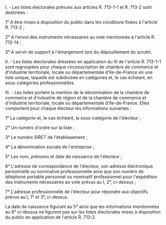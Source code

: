 I. - Les listes électorales prévues aux articles R. 713-1-1 et R. 713-2 sont destinées :


1° A être mises à disposition du public dans les conditions fixées à l'article R. 713-2 ;


2° A l'envoi des instruments nécessaires au vote mentionnés à l'article R. 713-14 ;


3° A servir de support à l'émargement lors du dépouillement du scrutin.


II. - Les listes électorales dressées en application du III de l'article R. 713-1-1 sont regroupées pour chaque circonscription de chambre de commerce et d'industrie territoriale, locale ou départementale d'Ile-de-France en une liste unique, laquelle est subdivisée en catégories et, le cas échéant, en sous-catégories professionnelles.


III. - Les listes portent la mention de la dénomination de la chambre de commerce et d'industrie de région et de la chambre de commerce et d'industrie territoriale, locale ou départementale d'Ile-de-France. Elles comportent pour chaque électeur les informations suivantes :


1° La catégorie et, le cas échéant, la sous-catégorie de l'électeur ;


2° Un numéro d'ordre sur la liste ;


3° Le numéro SIRET de l'établissement ;


4° La dénomination sociale de l'entreprise ;


5° Les nom, prénoms et date de naissance de l'électeur ;


6° L'adresse de correspondance de l'électeur, son adresse électronique personnelle ou nominative professionnelle ainsi que son numéro de téléphone portable personnel ou nominatif professionnel pour l'expédition des instruments nécessaires au vote prévus au I, 2°, ci-dessus ;


7° L'adresse professionnelle de l'électeur pour répondre aux objectifs prévus au I, 1° et 3°, ci-dessus.


La date de naissance figurant au 5° ainsi que les informations mentionnées au 6° ci-dessus ne figurent pas sur les listes électorales mises à disposition du public en application de l'article R. 713-2.

